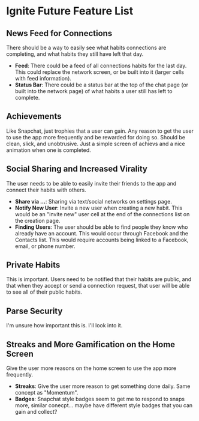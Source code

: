 # Ignite Future Feature List

## News Feed for Connections

There should be a way to easily see what habits connections are completing, and what habits they still have left that day.

* **Feed**: There could be a feed of all connections habits for the last day. This could replace the network screen, or be built into it (larger cells with feed information).
* **Status Bar**: There could be a status bar at the top of the chat page (or built into the network page) of what habits a user still has left to complete.

## Achievements

Like Snapchat, just trophies that a user can gain. Any reason to get the user to use the app more frequently and be rewarded for doing so. Should be clean, slick, and unobtrusive. Just a simple screen of achievs and a nice animation when one is completed.

## Social Sharing and Increased Virality

The user needs to be able to easily invite their friends to the app and connect their habits with others.

* **Share via ...**: Sharing via text/social networks on settings page.
* **Notify New User**: Invite a new user when creating a new habit. This would be an "invite new" user cell at the end of the connections list on the creation page.
* **Finding Users**: The user should be able to find people they know who already have an account. This would occur through Facebook and the Contacts list. This would require accounts being linked to a Facebook, email, or phone number.

## Private Habits

This is important. Users need to be notified that their habits are public, and that when they accept or send a connection request, that user will be able to see all of their public habits. 

## Parse Security

I'm unsure how important this is. I'll look into it.

## Streaks and More Gamification on the Home Screen

Give the user more reasons on the home screen to use the app more frequently.

* **Streaks**: Give the user more reason to get something done daily. Same concept as "Momentum".
* **Badges**: Snapchat style badges seem to get me to respond to snaps more, similar conecpt... maybe have different style badges that you can gain and collect?
